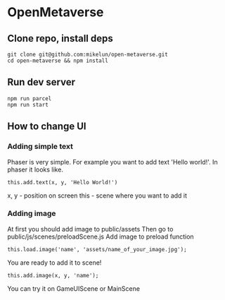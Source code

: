 # OpenMetaverse

## Clone repo, install deps

```
git clone git@github.com:mikelun/open-metaverse.git
cd open-metaverse && npm install
```

## Run dev server

```
npm run parcel
npm run start
```

## How to change UI 
### Adding simple text
Phaser is very simple.
For example you want to add text 'Hello world!'.
In phaser it looks like.
```
this.add.text(x, y, 'Hello World!')
```
x, y - position on screen
this - scene where you want to add it

### Adding image
At first you should add image to public/assets
Then go to public/js/scenes/preloadScene.js
Add image to preload function
```
this.load.image('name', 'assets/name_of_your_image.jpg');
```
You are ready to add it to scene!
```
this.add.image(x, y, 'name');
```
You can try it on GameUIScene or MainScene